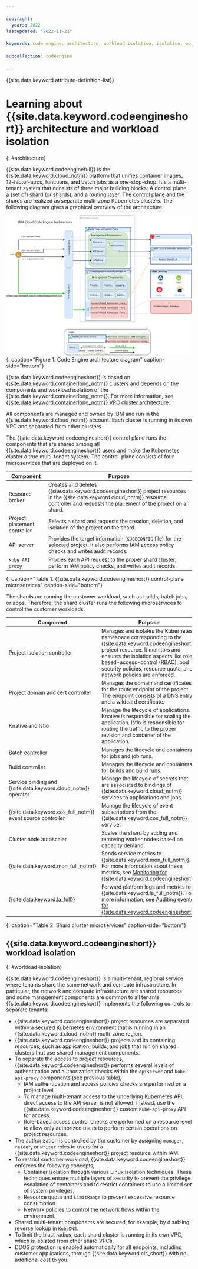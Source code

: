 ```yaml
---

copyright:
  years: 2022
lastupdated: "2022-11-21"

keywords: code engine, architecture, workload isolation, isolation, workload

subcollection: codeengine

---
```


{{site.data.keyword.attribute-definition-list}}

# Learning about {{site.data.keyword.codeengineshort}} architecture and workload isolation 
{: #architecture}

{{site.data.keyword.codeenginefull}} is the {{site.data.keyword.cloud_notm}} platform that unifies container images, 12-factor-apps, functions, and batch jobs as a one-stop-shop. It's a multi-tenant system that consists of three major building blocks: A control plane, a (set of) shard (or shards), and a routing layer. The control plane and the shards are realized as separate multi-zone Kubernetes clusters. The following diagram gives a graphical overview of the architecture.

![Code Engine architecture diagram](images/codeengine-architecture.svg "Code Engine architecture diagram"){: caption="Figure 1. Code Engine architecture diagram" caption-side="bottom"}

{{site.data.keyword.codeengineshort}} is based on {{site.data.keyword.containerlong_notm}} clusters and depends on the components and workload isolation of the {{site.data.keyword.containerlong_notm}}. For more information, see [{{site.data.keyword.containerlong_notm}} VPC cluster architecture](/docs/containers?topic=containers-service-arch#architecture_vpc).

All components are managed and owned by IBM and run in the {{site.data.keyword.cloud_notm}} account. Each cluster is running in its own VPC and separated from other clusters.

The {{site.data.keyword.codeengineshort}} control plane runs the components that are shared among all {{site.data.keyword.codeengineshort}} users and make the Kubernetes cluster a true multi-tenant system. The control-plane consists of four microservices that are deployed on it.

| Component | Purpose |
| ---- | ------------------- |
| Resource broker |    Creates and deletes {{site.data.keyword.codeengineshort}} project resources in the {{site.data.keyword.cloud_notm}} resource controller and requests the placement of the project on a shard. |
| Project placement controller | Selects a shard and requests the creation, deletion, and isolation of the project on the shard. |
| API server |    Provides the target information (`KUBECONFIG` file) for the selected project. It also performs IAM access policy checks and writes audit records. |
| `Kube API proxy` | Proxies each API request to the proper shard cluster, perform IAM policy checks, and writes audit records. |
{: caption="Table 1. {{site.data.keyword.codeengineshort}} control-plane microservices" caption-side="bottom"}

The shards are running the customer workload, such as builds, batch jobs, or apps. Therefore, the shard cluster runs the following microservices to control the customer workloads.

| Component | Purpose |
| ---- | ------------------- |
| Project isolation controller | Manages and isolates the Kubernetes namespace corresponding to the {{site.data.keyword.codeengineshort}} project resource. It monitors and ensures the isolation aspects like role-based-access-control (RBAC), pod security policies, resource quota, and network policies are enforced.  |
| Project domain and cert controller |  Manages the domain and certificates for the route endpoint of the project. The endpoint consists of a DNS entry and a wildcard certificate. |
| Knative and Istio |  Manage the lifecycle of applications. Knative is responsible for scaling the application. Istio is responsible for routing the traffic to the proper revision and container of the application. |
| Batch controller | Manages the lifecycle and containers for jobs and job runs.  |
| Build controller |  Manages the lifecycle and containers for builds and build runs. |
| Service binding and {{site.data.keyword.cloud_notm}} operator | Manage the lifecycle of secrets that are associated to bindings of {{site.data.keyword.cloud_notm}} services to applications and jobs. |
| {{site.data.keyword.cos_full_notm}} event source controller | Manage the lifecycle of event subscriptions from the {{site.data.keyword.cos_full_notm}} service. |
| Cluster node autoscaler | Scales the shard by adding and removing worker nodes based on capacity demand.  |
| {{site.data.keyword.mon_full_notm}} | Sends service metrics to {{site.data.keyword.mon_full_notm}}. For more information about these metrics, see [Monitoring for {{site.data.keyword.codeengineshort}}](/docs/codeengine?topic=codeengine-monitor).|
| {{site.data.keyword.la_full}} | Forward platform logs and metrics to {{site.data.keyword.la_full_notm}}. For more information, see [Auditing events for {{site.data.keyword.codeengineshort}}](/docs/codeengine?topic=codeengine-at_events). |
{: caption="Table 2. Shard cluster microservices" caption-side="bottom"}

## {{site.data.keyword.codeengineshort}} workload isolation
{: #workload-isolation}

{{site.data.keyword.codeengineshort}} is a multi-tenant, regional service where tenants share the same network and compute infrastructure. In particular, the network and compute infrastructure are shared resources and some management components are common to all tenants. {{site.data.keyword.codeengineshort}} implements the following controls to separate tenants: 

- {{site.data.keyword.codeengineshort}} project resources are separated within a secured Kubernetes environment that is running in an {{site.data.keyword.cloud_notm}} multi-zone region.
- {{site.data.keyword.codeengineshort}} projects and its containing resources, such as application, builds, and jobs that run on shared clusters that use shared management components.
- To separate the access to project resources, {{site.data.keyword.codeengineshort}} performs several levels of authentication and authorization checks within the `apiserver` and `kube-api-proxy` components (see previous table),
    - IAM authentication and access policies checks are performed on a project level.
    - To manage multi-tenant access to the underlying Kubernetes API, direct access to the API server is not allowed. Instead, use the {{site.data.keyword.codeengineshort}} custom `Kube-api-proxy` API for access.
    - Role-based access control checks are performed on a resource level to allow only authorized users to perform certain operations on project resources. 
- The authorization is controlled by the customer by assigning `manager`, `reader`, or `writer` roles to users for a {{site.data.keyword.codeengineshort}} project resource within IAM.
- To restrict customer workload, {{site.data.keyword.codeengineshort}} enforces the following concepts,
    - Container isolation through various Linux isolation techniques. These techniques ensure multiple layers of security to prevent the privilege escalation of containers and to restrict containers to use a limited set of system privileges.
    - Resource quota and `LimitRange` to prevent excessive resource consumption.
    - Network policies to control the network flows within the environment.  
- Shared multi-tenant components are secured, for example, by disabling reverse lookup in `KubeDNS`.
- To limit the blast radius, each shard cluster is running in its own VPC, which is isolated from other shard VPCs.
- DDOS protection is enabled automatically for all endpoints, including customer applications, through {{site.data.keyword.cis_short}} with no additional cost to you.


